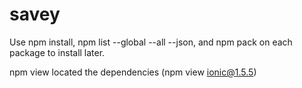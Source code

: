 # savey

Use npm install, npm list --global --all --json, and npm pack on each package to install later.

npm view located the dependencies (npm view ionic@1.5.5)
